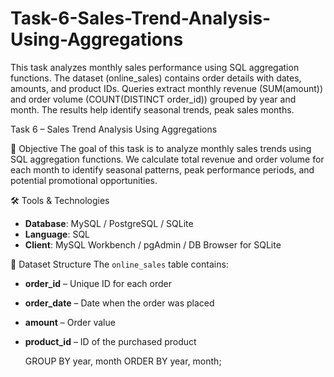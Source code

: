 # Task-6-Sales-Trend-Analysis-Using-Aggregations
This task analyzes monthly sales performance using SQL aggregation functions. The dataset (online_sales) contains order details with dates, amounts, and product IDs. Queries extract monthly revenue (SUM(amount)) and order volume (COUNT(DISTINCT order_id)) grouped by year and month. The results help identify seasonal trends, peak sales months.

Task 6 – Sales Trend Analysis Using Aggregations

📌 Objective
The goal of this task is to analyze monthly sales trends using SQL aggregation functions. We calculate total revenue and order volume for each month to identify seasonal patterns, peak performance periods, and potential promotional opportunities.

🛠 Tools & Technologies
- **Database**: MySQL / PostgreSQL / SQLite
- **Language**: SQL
- **Client**: MySQL Workbench / pgAdmin / DB Browser for SQLite

📂 Dataset Structure
The `online_sales` table contains:
- **order_id** – Unique ID for each order
- **order_date** – Date when the order was placed
- **amount** – Order value
- **product_id** – ID of the purchased product

   GROUP BY year, month
   ORDER BY year, month;

